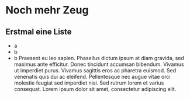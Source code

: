 # Noch mehr Zeug
## Erstmal eine Liste ##
* a
* b
* b
Praesent eu leo sapien. Phasellus dictum ipsum at diam gravida, sed maximus ante efficitur. Donec tincidunt accumsan bibendum. 
Vivamus ut imperdiet purus. Vivamus sagittis eros ac pharetra euismod. Sed venenatis quis dui ac eleifend. Pellentesque nec augue vitae 
orci molestie feugiat sed imperdiet nisi. Sed rutrum lorem et varius consequat. Lorem ipsum dolor sit amet, consectetur adipiscing elit.
